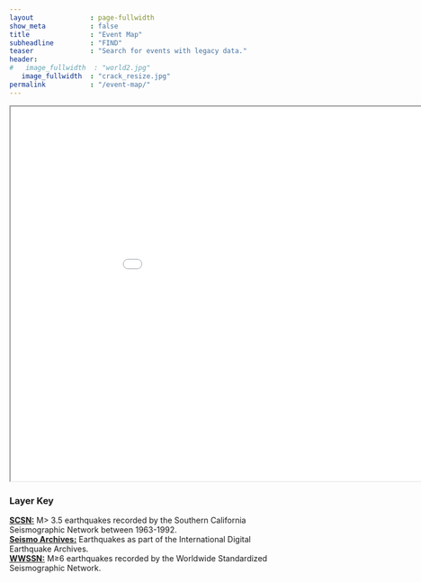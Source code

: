 ```yaml
---
layout              : page-fullwidth
show_meta           : false
title               : "Event Map"
subheadline         : "FIND"
teaser              : "Search for events with legacy data."
header:
#   image_fullwidth  : "world2.jpg"
   image_fullwidth  : "crack_resize.jpg"
permalink           : "/event-map/"
---
```


<iframe src="../pages/maps/events.html" width="1000px" height="666px"></iframe>

### Layer Key
[**SCSN:**](../organizations/scsn) M> 3.5 earthquakes recorded by the Southern California Seismographic Network between 1963-1992.
<br>
[**Seismo Archives:**](https://ds.iris.edu/seismo-archives/quakes/) Earthquakes as part of the International Digital Earthquake Archives.
<br>
[**WWSSN:**](../organizations/wwssn) M&ge;6 earthquakes recorded by the Worldwide Standardized Seismographic Network.
